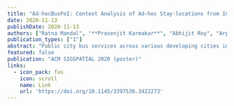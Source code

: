 ```yaml
---
title: "Ad-hocBusPoI: Context Analysis of Ad-hoc Stay-locations from Intra-city Bus Mobility and Smartphone Crowdsensing"
date: 2020-11-13
publishDate: 2020-11-13
authors: ["Ratna Mandal", "**Prasenjit Karmakar**", "Abhijit Roy", "Arpan Saha", "Soumyajit Chatterjee", "Sandip Chakraborty", "Sujoy Saha", "Subrata Nandi"]
publication_types: ["1"]
abstract: "Public city bus services across various developing cities inhabit multiple stay-locations on the routes due to ad-hoc bus stops to provide on-demand passenger boarding and alighting services. Characterizing these stay-locations is essential to correctly develop models for bus transit patterns used in various digital navigation services. In this poster, we create a deep learning-driven methodology to characterize ad-hoc stay-locations over bus routes based on crowd-sensing contextual information. Experiments over 720km of bus travel data in a semi-urban city in India indicate promising results from the model in terms of good detection accuracy."
featured: false
publication: "ACM SIGSPATIAL 2020 (poster)"
links:
  - icon_pack: fas
    icon: scroll
    name: Link
    url: 'https://doi.org/10.1145/3397536.3422273'
---
```

<!-- Can put a featured.png in side this folder for view -->
<!-- 1(conference),2(journal),3(preprint), 4(Report), 5(Book), 6(Book Section), 7(Thesis), 8(Patent)) -->

<!-- icon_pack: fas
icon: scroll

icon_pack: ai
icon: open-access

icon_pack: ai
icon: open-data

icon_pack: ai
icon: open-data

icon_pack: fab
icon: github

icon_pack: fas
icon: newspaper -->